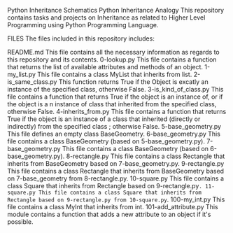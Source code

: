 Python Inheritance Schematics
Python Inheritance Analogy
This repository contains tasks and projects on Inheritance as related to Higher Level Programming using Python Programming Language.

FILES
The files included in this repository includes:

README.md
This file contains all the necessary information as regards to this repository and its contents.
0-lookup.py
This file contains a function that returns the list of available attributes and methods of an object.
1-my_list.py
This file contains a class MyList that inherits from list.
2-is_same_class.py
This function returns True if the Object is excatly an instance of the specified class, otherwise False.
3-is_kind_of_class.py
This file contains a function that returns True if the object is an instance of, or if the object is a n instance of class that inherited from the specified class, otherwise False.
4-inherits_from.py
This file contains a function that returns True if the object is an instance of a class that inherited (directly or indirectly) from the specified class ; otherwise False.
5-base_geometry.py
This file defines an empty class BaseGeometry.
6-base_geometry.py
This file contains a class BaseGeometry (based on 5-base_geometry.py).
7-base_geometry.py
This file contains a class BaseGeometry (based on 6-base_geometry.py).
8-rectangle.py
This file contains a class Rectangle that inherits from BaseGeometry based on 7-base_geometry.py.
9-rectangle.py
This file contains a class Rectangle that inherits from BaseGeometry based on 7-base_geometry from 8-rectangle.py.
10-square.py
This file contains a class Square that inherits from Rectangle based on 9-rectangle.py`.
11-square.py
This file contains a class Square that inherits from Rectangle based on 9-rectangle.py from 10-square.py`.
100-my_int.py
This file contains a class MyInt that inherits from int.
101-add_attribute.py
This module contains a function that adds a new attribute to an object if it's possible.
